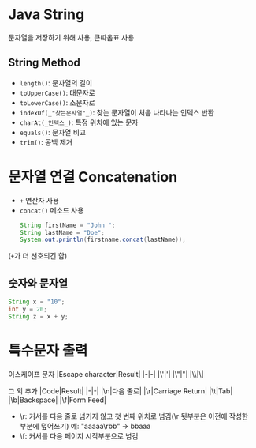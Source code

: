 # Java String
문자열을 저장하기 위해 사용, 큰따옴표 사용

## String Method
- `length()`: 문자열의 길이
- `toUpperCase()`: 대문자로
- `toLowerCase()`: 소문자로
- `indexOf(_"찾는문자열"_)`: 찾는 문자열이 처음 나타나는 인덱스 반환
- `charAt(_인덱스_)`: 특정 위치에 있는 문자
- `equals()`: 문자열 비교
- `trim()`: 공백 제거

# 문자열 연결 Concatenation
- `+` 연산자 사용
- `concat()` 메소드 사용
    ```java
    String firstName = "John ";
    String lastName = "Doe";
    System.out.println(firstname.concat(lastName));
    ```
(`+`가 더 선호되긴 함)

## 숫자와 문자열
```java
String x = "10";
int y = 20;
String z = x + y;
```

# 특수문자 출력
이스케이프 문자
|Escape character|Result|
|-|-|
|&#92;'|'|
|&#92;"|"|
|&#92;&#92;|&#92;|

그 외 추가
|Code|Result|
|-|-|
|&#92;n|다음 줄로|
|&#92;r|Carriage Return|
|&#92;t|Tab|
|&#92;b|Backspace|
|&#92;f|Form Feed|
- &#92;r: 커서를 다음 줄로 넘기지 않고 첫 번째 위치로 넘김(&#92;r 뒷부분은 이전에 작성한 부분에 덮어쓰기)
    예: "aaaaa&#92;rbb" → bbaaa
- &#92;f: 커서를 다음 페이지 시작부분으로 넘김